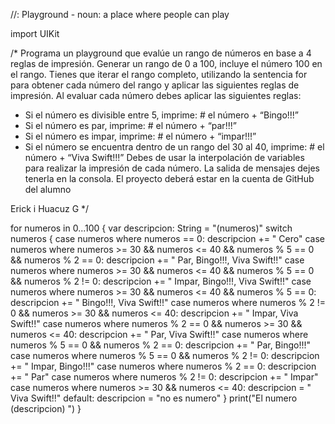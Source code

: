 //: Playground - noun: a place where people can play

import UIKit

/* Programa un playground que evalúe un rango de números en base a 4 reglas de impresión.
 Generar un rango de 0 a 100, incluye el número 100 en el rango.
 Tienes que iterar el rango completo, utilizando la sentencia for para obtener cada número del rango y aplicar las siguientes reglas de impresión.
 Al evaluar cada número debes aplicar las siguientes reglas:
 - Si el número es divisible entre 5, imprime: # el número  + “Bingo!!!”
 - Si el número es par, imprime: # el número + “par!!!”
 - Si el número es impar, imprime: # el número + “impar!!!”
 - Si el número se encuentra dentro de un rango del 30 al 40, imprime: # el número +  “Viva Swift!!!”
 Debes de usar la interpolación de variables para realizar la impresión de cada número.
 La salida de mensajes dejes tenerla en la consola.
 El proyecto deberá estar en la cuenta de GitHub del alumno
 
 Erick i Huacuz G
 */



for numeros in 0...100 {
var descripcion: String = "\(numeros)"
switch numeros {
    case numeros where numeros == 0:
    descripcion += " Cero"
    case numeros where numeros >= 30 && numeros <= 40 && numeros % 5 == 0 && numeros % 2 == 0:
    descripcion += " Par, Bingo!!!, Viva Swift!!"
    case numeros where numeros >= 30 && numeros <= 40 && numeros % 5 == 0 && numeros % 2 != 0:
    descripcion += " Impar, Bingo!!!, Viva Swift!!"
    case numeros where numeros >= 30 && numeros <= 40 && numeros % 5 == 0:
    descripcion += " Bingo!!!, Viva Swift!!"
    case numeros where numeros % 2 != 0 && numeros >= 30 && numeros <= 40:
    descripcion += " Impar, Viva Swift!!"
    case numeros where numeros % 2 == 0 && numeros >= 30 && numeros <= 40:
    descripcion += " Par, Viva Swift!!"
    case numeros where numeros % 5 == 0 && numeros % 2 == 0:
    descripcion += " Par, Bingo!!!"
    case numeros where numeros % 5 == 0 && numeros % 2 != 0:
    descripcion += " Impar, Bingo!!!"
    case numeros where numeros % 2 == 0:
    descripcion += " Par"
    case numeros where numeros % 2 != 0:
    descripcion += " Impar"
    case numeros where numeros >= 30 && numeros <= 40:
    descripcion = " Viva Swift!!"
default:
    descripcion = "no es numero"
}
print("El numero \(descripcion) ")
}



